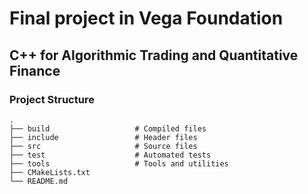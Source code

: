 # Final project in Vega Foundation

## C++ for Algorithmic Trading and Quantitative Finance

### Project Structure

    .
    ├── build                   # Compiled files 
    ├── include                 # Header files
    ├── src                     # Source files 
    ├── test                    # Automated tests
    ├── tools                   # Tools and utilities
    ├── CMakeLists.txt
    └── README.md           
